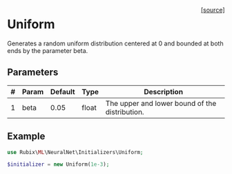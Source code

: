 <span style="float:right;"><a href="https://github.com/RubixML/ML/blob/master/src/NeuralNet/Initializers/Uniform.php">[source]</a></span>

# Uniform
Generates a random uniform distribution centered at 0 and bounded at both ends by the parameter beta.

## Parameters
| # | Param | Default | Type | Description |
|---|---|---|---|---|
| 1 | beta | 0.05 | float | The upper and lower bound of the distribution. |

## Example
```php
use Rubix\ML\NeuralNet\Initializers\Uniform;

$initializer = new Uniform(1e-3);
```